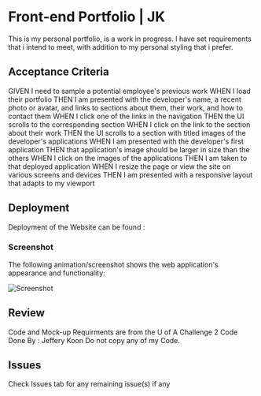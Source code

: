 # Front-end Portfolio | JK

This is my personal portfolio, is a work in progress.
I have set requirements that i intend to meet, with addition to my personal styling that i prefer.



## Acceptance Criteria


GIVEN I need to sample a potential employee's previous work
WHEN I load their portfolio
THEN I am presented with the developer's name, a recent photo or avatar, and links to sections about them, their work, and how to contact them
WHEN I click one of the links in the navigation
THEN the UI scrolls to the corresponding section
WHEN I click on the link to the section about their work
THEN the UI scrolls to a section with titled images of the developer's applications
WHEN I am presented with the developer's first application
THEN that application's image should be larger in size than the others
WHEN I click on the images of the applications
THEN I am taken to that deployed application
WHEN I resize the page or view the site on various screens and devices
THEN I am presented with a responsive layout that adapts to my viewport

## Deployment

Deployment of the Website can be found :
<br>


### Screenshot

The following animation/screenshot shows the web application's appearance and functionality:

![Screenshot](02-advanced-css-homework-demo.gif)

## Review

Code and Mock-up Requirments are from the U of A Challenge 2
Code Done By : Jeffery Koon
Do not copy any of my Code.

## Issues

Check Issues tab for any remaining issue(s) if any

